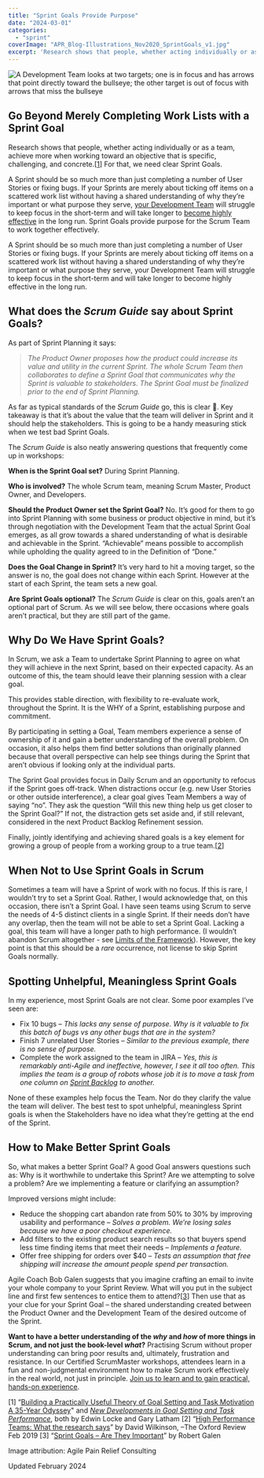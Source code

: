 ```yaml
---
title: "Sprint Goals Provide Purpose"
date: "2024-03-01"
categories: 
  - "sprint"
coverImage: "APR_Blog-Illustrations_Nov2020_SprintGoals_v1.jpg"
excerpt: 'Research shows that people, whether acting individually or as a team, achieve more when'
---
```


![A Development Team looks at two targets; one is in focus and has arrows that point directly toward the bullseye; the other target is out of focus with arrows that miss the bullseye](src/content/blog/sprint-goals-provide-purpose/images/APR_Blog-Illustrations_Nov2020_SprintGoals_v1-1024x607.jpg)

## Go Beyond Merely Completing Work Lists with a Sprint Goal

Research shows that people, whether acting individually or as a team, achieve more when working toward an objective that is specific, challenging, and concrete.\[[1](#footnotes)\] For that, we need clear Sprint Goals.

A Sprint should be so much more than just completing a number of User Stories or fixing bugs. If your Sprints are merely about ticking off items on a scattered work list without having a shared understanding of why they’re important or what purpose they serve, [your Development Team](/blog/scrum-development-team-whos-in-it) will struggle to keep focus in the short-term and will take longer to [become highly effective](/blog/5-steps-for-creating-high-performance-teams-ebook) in the long run. Sprint Goals provide purpose for the Scrum Team to work together effectively.

A Sprint should be so much more than just completing a number of User Stories or fixing bugs. If your Sprints are merely about ticking off items on a scattered work list without having a shared understanding of why they’re important or what purpose they serve, your Development Team will struggle to keep focus in the short-term and will take longer to become highly effective in the long run.

## What does the _Scrum Guide_ say about Sprint Goals?

As part of Sprint Planning it says:

> _The Product Owner proposes how the product could increase its value and utility in the current Sprint. The whole Scrum Team then collaborates to define a Sprint Goal that communicates why the Sprint is valuable to stakeholders. The Sprint Goal must be finalized prior to the end of Sprint Planning._

As far as typical standards of the _Scrum Guide_ go, this is clear 🙂. Key takeaway is that it’s about the value that the team will deliver in Sprint and it should help the stakeholders. This is going to be a handy measuring stick when we test bad Sprint Goals.

The _Scrum Guide_ is also neatly answering questions that frequently come up in workshops:

**When is the Sprint Goal set?** During Sprint Planning.

**Who is involved?** The whole Scrum team, meaning Scrum Master, Product Owner, and Developers.

**Should the Product Owner set the Sprint Goal?** No. It’s good for them to go into Sprint Planning with some business or product objective in mind, but it’s through negotiation with the Development Team that the actual Sprint Goal emerges, as all grow towards a shared understanding of what is desirable and achievable in the Sprint. “Achievable” means possible to accomplish while upholding the quality agreed to in the Definition of “Done.”

**Does the Goal Change in Sprint?** It’s very hard to hit a moving target, so the answer is no, the goal does not change within each Sprint. However at the start of each Sprint, the team sets a new goal.

**Are Sprint Goals optional?** The _Scrum Guide_ is clear on this, goals aren’t an optional part of Scrum. As we will see below, there occasions where goals aren’t practical, but they are still part of the game.

## Why Do We Have Sprint Goals?

In Scrum, we ask a Team to undertake Sprint Planning to agree on what they will achieve in the next Sprint, based on their expected capacity. As an outcome of this, the team should leave their planning session with a clear goal.

This provides stable direction, with flexibility to re-evaluate work, throughout the Sprint. It is the WHY of a Sprint, establishing purpose and commitment.

By participating in setting a Goal, Team members experience a sense of ownership of it and gain a better understanding of the overall problem. On occasion, it also helps them find better solutions than originally planned because that overall perspective can help see things during the Sprint that aren’t obvious if looking only at the individual parts.

The Sprint Goal provides focus in Daily Scrum and an opportunity to refocus if the Sprint goes off-track. When distractions occur (e.g. new User Stories or other outside interference), a clear goal gives Team Members a way of saying “no”. They ask the question “Will this new thing help us get closer to the Sprint Goal?” If not, the distraction gets set aside and, if still relevant, considered in the next Product Backlog Refinement session.

Finally, jointly identifying and achieving shared goals is a key element for growing a group of people from a working group to a true team.\[[2](#footnotes)\]

## When Not to Use Sprint Goals in Scrum

Sometimes a team will have a Sprint of work with no focus. If this is rare, I wouldn’t try to set a Sprint Goal. Rather, I would acknowledge that, on this occasion, there isn’t a Sprint Goal. I have seen teams using Scrum to serve the needs of 4-5 distinct clients in a single Sprint. If their needs don’t have any overlap, then the team will not be able to set a Sprint Goal. Lacking a goal, this team will have a longer path to high performance. (I wouldn’t abandon Scrum altogether - see [Limits of the Framework](/blog/what-are-the-limits-of-the-scrum-framework)). However, the key point is that this should be a _rare_ occurrence, not license to skip Sprint Goals normally.

## Spotting Unhelpful, Meaningless Sprint Goals

In my experience, most Sprint Goals are not clear. Some poor examples I’ve seen are:

- Fix 10 bugs – _This lacks any sense of purpose. Why is it valuable to fix this batch of bugs vs any other bugs that are in the system?_
- Finish 7 unrelated User Stories – _Similar to the previous example, there is no sense of purpose._
- Complete the work assigned to the team in JIRA – _Yes, this is remarkably anti-Agile and ineffective, however, I see it all too often. This implies the team is a group of robots whose job it is to move a task from one column on [Sprint Backlog](/blog/the-humble-sprint-backlog) to another._

None of these examples help focus the Team. Nor do they clarify the value the team will deliver. The best test to spot unhelpful, meaningless Sprint goals is when the Stakeholders have no idea what they’re getting at the end of the Sprint.

## How to Make Better Sprint Goals

So, what makes a better Sprint Goal? A good Goal answers questions such as: Why is it worthwhile to undertake this Sprint? Are we attempting to solve a problem? Are we implementing a feature or clarifying an assumption?

Improved versions might include:

- Reduce the shopping cart abandon rate from 50% to 30% by improving usability and performance – _Solves a problem. We’re losing sales because we have a poor checkout experience._
- Add filters to the existing product search results so that buyers spend less time finding items that meet their needs – _Implements a feature._
- Offer free shipping for orders over $40 – _Tests an assumption that free shipping will increase the amount people spend per transaction._

Agile Coach Bob Galen suggests that you imagine crafting an email to invite your whole company to your Sprint Review. What will you put in the subject line and first few sentences to entice them to attend?\[[3](#footnotes)\] Then use that as your clue for your Sprint Goal – the shared understanding created between the Product Owner and the Development Team of the desired outcome of the Sprint.

**Want to have a better understanding of the _why_ and _how_ of more things in Scrum, and not just the book-level _what_?** Practising Scrum without proper understanding can bring poor results and, ultimately, frustration and resistance. In our Certified ScrumMaster workshops, attendees learn in a fun and non-judgmental environment how to make Scrum work effectively in the real world, not just in principle. [Join us to learn and to gain practical, hands-on experience](/certified-scrummaster-csm-training).

\[1\] “[Building a Practically Useful Theory of Goal Setting and Task Motivation A 35-Year Odyssey](external:http://www-2.rotman.utoronto.ca/facbios/file/09%20-%20Locke%20&%20Latham%202002%20AP.pdf)" and [_New Developments in Goal Setting and Task Performance_](external:https://www.taylorfrancis.com/books/new-developments-goal-setting-task-performance-edwin-locke-gary-latham/e/10.4324/9780203082744), both by Edwin Locke and Gary Latham \[2\] “[High Performance Teams: What the research says](external:https://www.oxford-review.com/blog-high-performance-teams-report/)” by David Wilkinson, –The Oxford Review Feb 2019 \[3\] “[Sprint Goals – Are They Important](//rgalen.com/agile-training-news/2016/6/12/sprint-goals-are-they-important)” by Robert Galen

Image attribution: Agile Pain Relief Consulting

Updated February 2024
